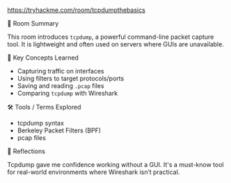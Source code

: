 https://tryhackme.com/room/tcpdumpthebasics

📘 Room Summary

This room introduces `tcpdump`, a powerful command-line packet capture tool. It is lightweight and often used on servers where GUIs are unavailable.

🧠 Key Concepts Learned

- Capturing traffic on interfaces
- Using filters to target protocols/ports
- Saving and reading `.pcap` files
- Comparing `tcpdump` with Wireshark

🛠️ Tools / Terms Explored

- tcpdump syntax
- Berkeley Packet Filters (BPF)
- pcap files

💬 Reflections

Tcpdump gave me confidence working without a GUI. It's a must-know tool for real-world environments where Wireshark isn’t practical.
